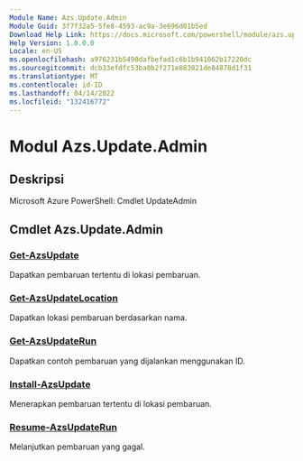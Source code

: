 ```yaml
---
Module Name: Azs.Update.Admin
Module Guid: 3f7f32a5-5fe8-4593-ac9a-3e696d01b5ed
Download Help Link: https://docs.microsoft.com/powershell/module/azs.update.admin
Help Version: 1.0.0.0
Locale: en-US
ms.openlocfilehash: a976231b5490dafbefad1c6b1b941062b17220dc
ms.sourcegitcommit: dcb33efdfc53ba0b2f271e883021de84878d1f31
ms.translationtype: MT
ms.contentlocale: id-ID
ms.lasthandoff: 04/14/2022
ms.locfileid: "132416772"
---
```

# Modul Azs.Update.Admin
## Deskripsi
Microsoft Azure PowerShell: Cmdlet UpdateAdmin

## Cmdlet Azs.Update.Admin
### [Get-AzsUpdate](Get-AzsUpdate.md)
Dapatkan pembaruan tertentu di lokasi pembaruan.

### [Get-AzsUpdateLocation](Get-AzsUpdateLocation.md)
Dapatkan lokasi pembaruan berdasarkan nama.

### [Get-AzsUpdateRun](Get-AzsUpdateRun.md)
Dapatkan contoh pembaruan yang dijalankan menggunakan ID.

### [Install-AzsUpdate](Install-AzsUpdate.md)
Menerapkan pembaruan tertentu di lokasi pembaruan.

### [Resume-AzsUpdateRun](Resume-AzsUpdateRun.md)
Melanjutkan pembaruan yang gagal.

